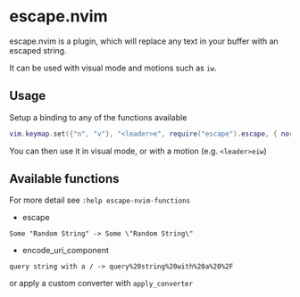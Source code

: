 # escape.nvim

escape.nvim is a plugin, which will replace any text in your buffer with an escaped string.

It can be used with visual mode and motions such as `iw`.

## Usage

Setup a binding to any of the functions available

```lua
vim.keymap.set({"n", "v"}, "<leader>e", require("escape").escape, { noremap = true, silent = true })
```

You can then use it in visual mode, or with a motion (e.g. `<leader>eiw`)

## Available functions

For more detail see `:help escape-nvim-functions`

* escape

```
Some "Random String" -> Some \"Random String\"
```

* encode\_uri\_component

```
query string with a / -> query%20string%20with%20a%20%2F
```

or apply a custom converter with `apply_converter`
